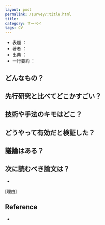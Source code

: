 ```yaml
---
layout: post
permalink: /survey/:title.html
title: 
category: サーベイ
tags: CV
---
```

* 表題 ： 
* 著者 ：
* 出典 ：
* 一行要約 ：
<!--more-->

## どんなもの？

## 先行研究と比べてどこかすごい？

## 技術や手法のキモはどこ？

## どうやって有効だと検証した？

## 議論はある？

## 次に読むべき論文は？

* 
[理由]

## Reference

* 